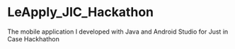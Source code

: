 # LeApply_JIC_Hackathon
The mobile application I developed with Java and Android Studio for Just in Case Hackhathon

